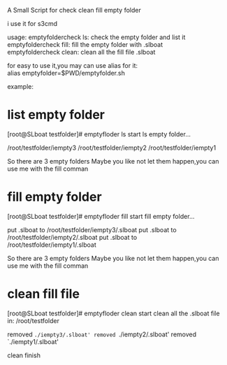 A Small Script for check clean fill empty folder


i use it for s3cmd

usage:
 emptyfoldercheck ls: check the empty folder and list it  
 emptyfoldercheck fill: fill the empty folder with .slboat  
 emptyfoldercheck clean: clean all the fill file .slboat  
 
for easy to use it,you may can use alias for it:  
alias emptyfolder=$PWD/emptyfolder.sh

example:
# list empty folder
[root@SLboat testfolder]# emptyfloder ls
start ls empty folder...

/root/testfolder/iempty3
/root/testfolder/iempty2
/root/testfolder/iempty1

So there are 3 empty folders
Maybe you like not let them happen,you can use me with the fill comman

# fill empty folder
[root@SLboat testfolder]# emptyfloder fill
start fill empty folder...

put .slboat to /root/testfolder/iempty3/.slboat
put .slboat to /root/testfolder/iempty2/.slboat
put .slboat to /root/testfolder/iempty1/.slboat

So there are 3 empty folders
Maybe you like not let them happen,you can use me with the fill comman

# clean fill file
[root@SLboat testfolder]# emptyfloder clean
start clean all the .slboat file in: /root/testfolder

removed `./iempty3/.slboat'
removed `./iempty2/.slboat'
removed `./iempty1/.slboat'

clean finish
